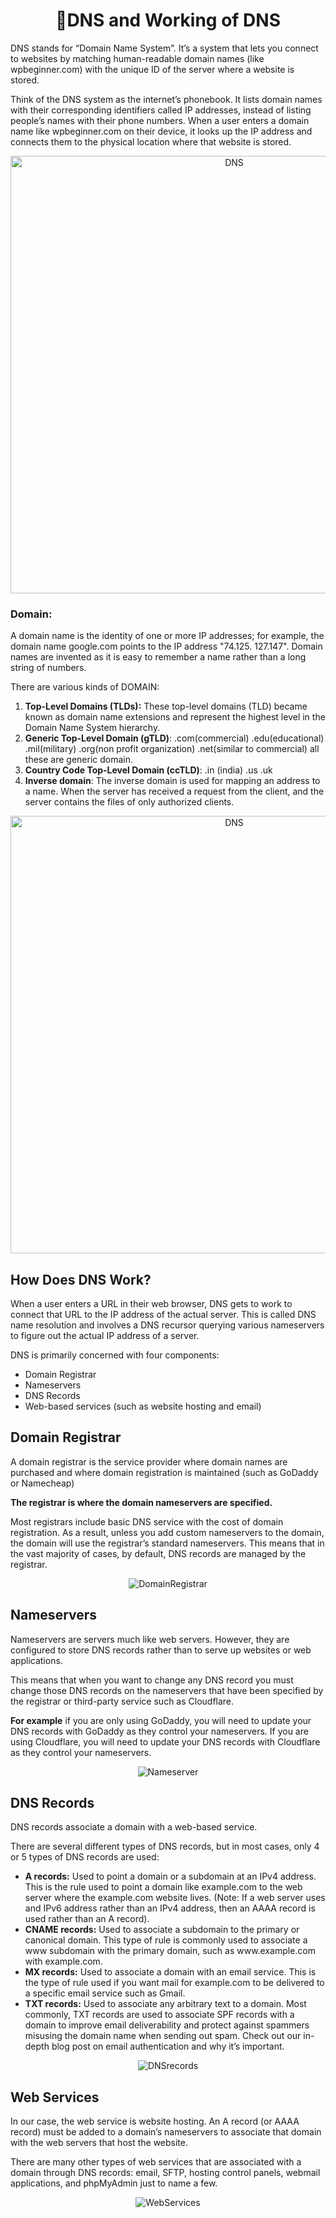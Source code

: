 <h1 align="center">📝DNS and Working of DNS</h1>
<p>DNS stands for “Domain Name System”. It’s a system that lets you connect to websites by matching human-readable domain names (like wpbeginner.com) with the unique ID of the server where a website is stored.</p> 
<p>Think of the DNS system as the internet’s phonebook. It lists domain names with their corresponding identifiers called IP addresses, instead of listing people’s names with their phone numbers. When a user enters a domain name like wpbeginner.com on their device, it looks up the IP address and connects them to the physical location where that website is stored.</p>  
<div align="center">
    <img width="700" alt="DNS" src="https://kinsta.com/wp-content/uploads/2018/05/what-is-dns.png">
</div>  
<h3><b>Domain:</b></h3>
<p>A domain name is the identity of one or more IP addresses; for example, the domain name google.com points to the IP address "74.125. 127.147". Domain names are invented as it is easy to remember a name rather than a long string of numbers.</p>
<p>There are various kinds of DOMAIN:</p>
<ol type="1">
  <li><b>Top-Level Domains (TLDs):</b> These top-level domains (TLD) became known as domain name extensions and represent the highest level in the Domain Name System hierarchy.</li>
  <li><b>Generic Top-Level Domain (gTLD)</b>: .com(commercial) .edu(educational) .mil(military) .org(non profit organization) .net(similar to commercial) all these are generic domain.</li>
  <li><b>Country Code Top-Level Domain (ccTLD)</b>: .in (india) .us .uk</li>
  <li><b>Inverse domain</b>: The inverse domain is used for mapping an address to a name. When the server has received a request from the client, and the server contains the files of only authorized clients.</li>
</ol>
<div align="center">
    <img width="700" alt="DNS" src="https://upload.wikimedia.org/wikipedia/commons/7/72/Strucutre-of-dns.jpg">
</div>
<h2><b>How Does DNS Work?</b></h2>
<p>When a user enters a URL in their web browser, DNS gets to work to connect that URL to the IP address of the actual server. This is called DNS name resolution and involves a DNS recursor querying various nameservers to figure out the actual IP address of a server.</p>
<p>DNS is primarily concerned with four components:</p>
<ul>
  <li>Domain Registrar</li>
  <li>Nameservers</li>
  <li>DNS Records</li>
  <li>Web-based services (such as website hosting and email)</li>
</ul>
<h2>Domain Registrar</h2>
<p>A domain registrar is the service provider where domain names are purchased and where domain registration is maintained (such as GoDaddy or Namecheap)</p>
<p><b>The registrar is where the domain nameservers are specified.</b></p>
<p>Most registrars include basic DNS service with the cost of domain registration. As a result, unless you add custom nameservers to the domain, the domain will use the registrar’s standard nameservers. This means that in the vast majority of cases, by default, DNS records are managed by the registrar.</p>
<div align="center">
    <img alt="DomainRegistrar" src="https://gotechug.com/wp-content/uploads/2018/08/How-to-know-your-domain-registrar.png">
</div> 
<h2>Nameservers</h2>
<p>Nameservers are servers much like web servers. However, they are configured to store DNS records rather than to serve up websites or web applications.</p>
<p>This means that when you want to change any DNS record you must change those DNS records on the nameservers that have been specified by the registrar or third-party service such as Cloudflare.</p>
<p><b>For example</b> if you are only using GoDaddy, you will need to update your DNS records with GoDaddy as they control your nameservers. If you are using Cloudflare, you will need to update your DNS records with Cloudflare as they control your nameservers.</p>
<div align="center">
    <img alt="Nameserver" src="https://www.cloudflare.com/img/learning/dns/what-is-dns/dns-record-request-sequence-3.png">
</div> 
<h2>DNS Records</h2>
<p>DNS records associate a domain with a web-based service.</p>
<p>There are several different types of DNS records, but in most cases, only 4 or 5 types of DNS records are used:</p>
  <ul>
    <li><b>A records:</b> Used to point a domain or a subdomain at an IPv4 address. This is the rule used to point a domain like example.com to the web server where the example.com website lives. (Note: If a web server uses and IPv6 address rather than an IPv4 address, then an AAAA record is used rather than an A record).</li>
    <li><b>CNAME records:</b> Used to associate a subdomain to the primary or canonical domain. This type of rule is commonly used to associate a www subdomain with the primary domain, such as www.example.com with example.com.</li>   
    <li><b>MX records:</b> Used to associate a domain with an email service. This is the type of rule used if you want mail for example.com to be delivered to a specific email service such as Gmail.</li>
    <li><b>TXT records:</b> Used to associate any arbitrary text to a domain. Most commonly, TXT records are used to associate SPF records with a domain to improve email deliverability and protect against spammers misusing the domain name when sending out spam. Check out our in-depth blog post on email authentication and why it’s important.</li> 
  </ul>
<div align="center">
    <img alt="DNSrecords" src="https://www.mustbegeek.com/wp-content/uploads/2019/03/Understanding-Different-Types-of-Record-in-DNS-Server-2-1.png">
</div> 
 <h2>Web Services</h2>
 <p>In our case, the web service is website hosting. An A record (or AAAA record) must be added to a domain’s nameservers to associate that domain with the web servers that host the website.</p>
 <p>There are many other types of web services that are associated with a domain through DNS records: email, SFTP, hosting control panels, webmail applications, and phpMyAdmin just to name a few.</p>
<div align="center">
    <img alt="WebServices" src="https://media.ttmind.com/Media/tech/article_82_12-10-201812-46-13PM.jpg">
</div> 
